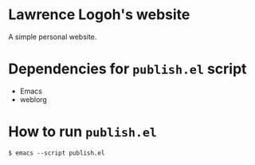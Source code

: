 # Lawrence Logoh's website
A simple personal website.

# Dependencies for `publish.el` script
- Emacs
- weblorg

# How to run `publish.el`
```shell
$ emacs --script publish.el
```


